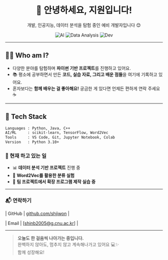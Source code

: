 <h1 align="center">👋 안녕하세요, 지원입니다!</h1>
<p align="center">개발, 인공지능, 데이터 분석을 탐험 중인 예비 개발자입니다 😊</p>

<p align="center">
  <img src="https://img.shields.io/badge/AI-%F0%9F%A7%A0-blueviolet" alt="AI">
  <img src="https://img.shields.io/badge/데이터%20분석-📊-green" alt="Data Analysis">
  <img src="https://img.shields.io/badge/개발-💻-blue" alt="Dev">
</p>

---

## 👨‍💻 Who am I?

- 다양한 분야를 탐험하며 **파이썬 기반 프로젝트**를 진행하고 있어요.  
- 📚 평소에 공부하면서 만든 **코드, 실습 자료, 그리고 배운 점들**을 여기에 기록하고 있어요.
- 혼자보다는 **함께 배우는 걸 좋아해요!** 궁금한 게 있다면 언제든 편하게 연락 주세요 ☕️

---

## 🔧 Tech Stack

```txt
Languages : Python, Java, C++
AI/ML     : scikit-learn, TensorFlow, Word2Vec
Tools     : VS Code, Git, Jupyter Notebook, Colab
Version   : Python 3.10+
```

### 🌱 현재 하고 있는 일

- 📊 **데이터 분석 기반 프로젝트** 진행 중  
- 🧠 **Word2Vec를 활용한 분류 실험**  
- 🤝 **팀 프로젝트에서 확장 프로그램 제작 실습 중**

---

### 📬 연락하기

| GitHub | [github.com/shjiwon](https://github.com/shjiwon) |

| Email  | [shinb2005@g.cnu.ac.kr] |

---

> **오늘도 한 걸음씩 나아가는 중입니다.**  
> 완벽하지 않아도, 멈추지 않고 계속해나가고 있어요 💻✨  
> 함께 성장해요!
